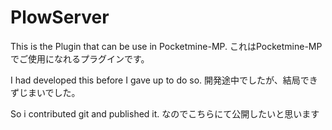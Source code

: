 # PlowServer

This is the Plugin that can be use in Pocketmine-MP.
これはPocketmine-MPでご使用になれるプラグインです。

I had developed this before I gave up to do so.
開発途中でしたが、結局できずじまいでした。

So i contributed git and published it.
なのでこちらにて公開したいと思います
